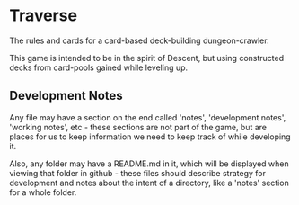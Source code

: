# Traverse

The rules and cards for a card-based deck-building dungeon-crawler.

This game is intended to be in the spirit of Descent, but using constructed decks from
card-pools gained while leveling up.

## Development Notes

Any file may have a section on the end called 'notes', 'development notes', 'working notes', etc -
these sections are not part of the game, but are places for us to keep information we need to keep
track of while developing it.

Also, any folder may have a README.md in it, which will be displayed when viewing that folder in github -
these files should describe strategy for development and notes about the intent of a directory, like a
'notes' section for a whole folder.
